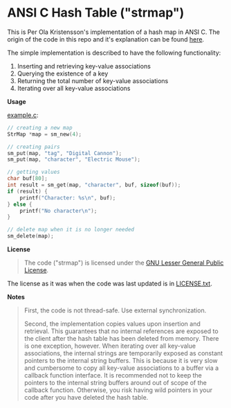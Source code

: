# ANSI C Hash Table ("strmap")

This is Per Ola Kristensson's implementation of a hash map in ANSI C.
The origin of the code in this repo and it's explanation can be found
[here](http://www.pokristensson.com/strmap.html).

The simple implementation is described to have the following functionality:
1. Inserting and retrieving key-value associations
2. Querying the existence of a key
3. Returning the total number of key-value associations
4. Iterating over all key-value associations

**Usage**

[example.c](example.c):
```c
// creating a new map
StrMap *map = sm_new(4);

// creating pairs
sm_put(map, "tag", "Digital Cannon");
sm_put(map, "character", "Electric Mouse");

// getting values
char buf[80];
int result = sm_get(map, "character", buf, sizeof(buf));
if (result) {
	printf("Character: %s\n", buf);
} else {
	printf("No character\n");
}

// delete map when it is no longer needed
sm_delete(map);
```

**License**

> The code ("strmap") is licensed under the
[GNU Lesser General Public License](https://www.gnu.org/licenses/lgpl-3.0.txt).

The license as it was when the code was last updated
is in [LICENSE.txt](LICENSE.txt).

**Notes**

>  First, the code is not thread-safe. Use external synchronization.
>
> Second, the implementation copies values upon insertion and retrieval.
This guarantees that no internal references are exposed to the client after
the hash table has been deleted from memory. There is one exception, however.
When iterating over all key-value associations, the internal strings are
temporarily exposed as constant pointers to the internal string buffers.
This is because it is very slow and cumbersome to copy all key-value
associations to a buffer via a callback function interface. It is recommended
not to keep the pointers to the internal string buffers around out of scope of
the callback function. Otherwise, you risk having wild pointers in your code
after you have deleted the hash table.
